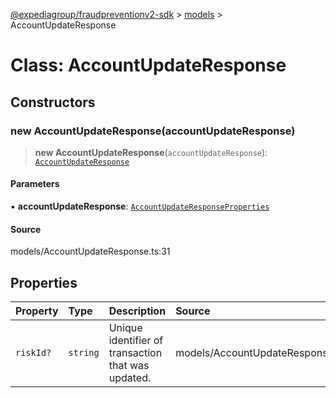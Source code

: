 [@expediagroup/fraudpreventionv2-sdk](../../index.md) > [models](../index.md) > AccountUpdateResponse

# Class: AccountUpdateResponse

## Constructors

### new AccountUpdateResponse(accountUpdateResponse)

> **new AccountUpdateResponse**(`accountUpdateResponse`): [`AccountUpdateResponse`](AccountUpdateResponse.md)

#### Parameters

▪ **accountUpdateResponse**: [`AccountUpdateResponseProperties`](../interfaces/AccountUpdateResponseProperties.md)

#### Source

models/AccountUpdateResponse.ts:31

## Properties

| Property | Type | Description | Source |
| :------ | :------ | :------ | :------ |
| `riskId?` | `string` | Unique identifier of transaction that was updated. | models/AccountUpdateResponse.ts:29 |
